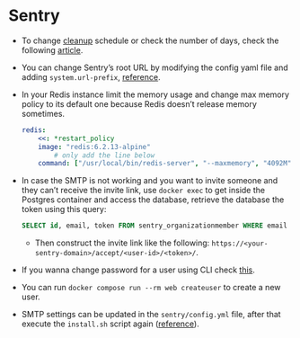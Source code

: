 # Sentry
- To change [cleanup](https://github.com/getsentry/self-hosted/blob/f2e2dc2bb3c0c2505d0a6044989bdd29c7905fef/docker-compose.yml#L318-L326) schedule or check the number of days, check the following [article](https://forum.sentry.io/t/changing-sentry-event-retention-days-does-not-work/15313).
- You can change Sentry’s root URL by modifying the config yaml file and adding `system.url-prefix`, [reference](https://develop.sentry.dev/config/#general).
- In your Redis instance limit the memory usage and change max memory policy to its default one because Redis doesn’t release memory sometimes.
    
    ```yaml
    redis:
        <<: *restart_policy
        image: "redis:6.2.13-alpine"
    		# only add the line below
        command: ["/usr/local/bin/redis-server", "--maxmemory", "4092M", "--maxmemory-policy" ,"volatile-ttl"]
    ```
    
- In case the SMTP is not working and you want to invite someone and they can’t receive the invite link, use `docker exec` to get inside the Postgres container and access the database, retrieve the database the token using this query:
    
    ```sql
    SELECT id, email, token FROM sentry_organizationmember WHERE email = 'user-email@example.com';
    ```
    
    - Then construct the invite link like the following: `https://<your-sentry-domain>/accept/<user-id>/<token>/`.
- If you wanna change password for a user using CLI check [this](https://sentry.io/answers/how-to-reset-django-admin-password/).
- You can run `docker compose run --rm web createuser` to create a new user.
- SMTP settings can be updated in the `sentry/config.yml` file, after that execute the `install.sh` script again ([reference](https://develop.sentry.dev/self-hosted/email/)).